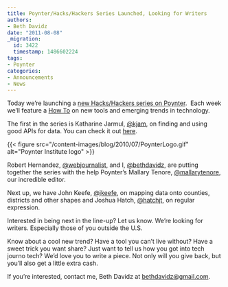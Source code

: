 ```yaml
---
title: Poynter/Hacks/Hackers Series Launched, Looking for Writers
authors:
- Beth Davidz
date: "2011-08-08"
_migration:
  id: 3422
  timestamp: 1486602224
tags:
- Poynter
categories:
- Announcements
- News
---
```


Today we’re launching a [new Hacks/Hackers series on Poynter][1].  Each week we’ll feature a [How To][2] on new tools and emerging trends in technology.

The first in the series is Katharine Jarmul, [@kjam][3], on finding and using good APIs for data. You can check it out [here][1].

{{< figure src="/content-images/blog/2010/07/PoynterLogo.gif" alt="Poynter Institute logo" >}}

Robert Hernandez, [@webjournalist,][4] and I, [@bethdavidz][5], are putting together the series with the help Poynter’s Mallary Tenore, [@mallarytenore][6], our incredible editor.

Next up, we have John Keefe, [@jkeefe][7], on mapping data onto counties, districts and other shapes and Joshua Hatch, [@hatchjt][8], on regular expression.

Interested in being next in the line-up? Let us know. We’re looking for writers. Especially those of you outside the U.S.

Know about a cool new trend? Have a tool you can’t live without? Have a sweet trick you want share? Just want to tell us how you got into tech journo tech? We’d love you to write a piece. Not only will you give back, but you’ll also get a little extra cash.

If you’re interested, contact me, Beth Davidz at bethdavidz@gmail.com.

 [1]: http://www.poynter.org/how-tos/digital-strategies/141786/how-to-use-apis-from-google-facebook-twitter-to-find-data-ideas/
 [2]: http://www.poynter.org/category/how-tos/
 [3]: http://twitter.com/#!/kjam
 [4]: http://twitter.com/#!/webjournalist
 [5]: http://twitter.com/#!/search/bethdavidz
 [6]: http://twitter.com/#!/mallarytenore
 [7]: http://twitter.com/#!/jkeefe
 [8]: http://twitter.com/#!/hatchjt